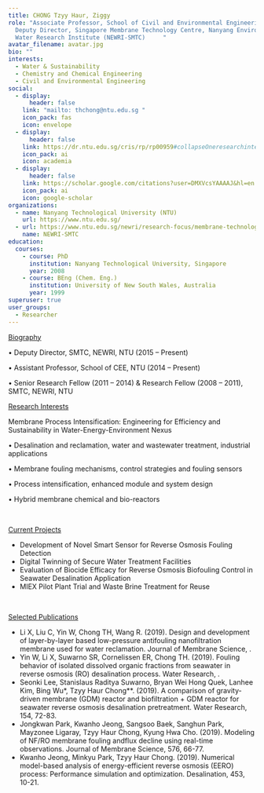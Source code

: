 ```yaml
---
title: CHONG Tzyy Haur, Ziggy
role: "Associate Professor, School of Civil and Environmental Engineering;
  Deputy Director, Singapore Membrane Technology Centre, Nanyang Environment and
  Water Research Institute (NEWRI-SMTC)     "
avatar_filename: avatar.jpg
bio: ""
interests:
  - Water & Sustainability
  - Chemistry and Chemical Engineering
  - Civil and Environmental Engineering
social:
  - display:
      header: false
    link: "mailto: thchong@ntu.edu.sg "
    icon_pack: fas
    icon: envelope
  - display:
      header: false
    link: https://dr.ntu.edu.sg/cris/rp/rp00959#collapseOneresearchinterests
    icon_pack: ai
    icon: academia
  - display:
      header: false
    link: https://scholar.google.com/citations?user=DMXVcsYAAAAJ&hl=en
    icon_pack: ai
    icon: google-scholar
organizations:
  - name: Nanyang Technological University (NTU)
    url: https://www.ntu.edu.sg/
  - url: https://www.ntu.edu.sg/newri/research-focus/membrane-technology
    name: NEWRI-SMTC
education:
  courses:
    - course: PhD
      institution: Nanyang Technological University, Singapore
      year: 2008
    - course: BEng (Chem. Eng.)
      institution: University of New South Wales, Australia
      year: 1999
superuser: true
user_groups:
  - Researcher
---
```

<!--StartFragment-->

[Biography](https://dr.ntu.edu.sg/cris/rp/rp00959#collapseOnebiography)

• Deputy Director, SMTC, NEWRI, NTU (2015 – Present)

• Assistant Professor, School of CEE, NTU (2014 – Present)

• Senior Research Fellow (2011 – 2014) & Research Fellow (2008 – 2011), SMTC, NEWRI, NTU



[Research Interests](https://dr.ntu.edu.sg/cris/rp/rp00959#collapseOneresearchinterests)

Membrane Process Intensification: Engineering for Efficiency and Sustainability in Water-Energy-Environment Nexus

• Desalination and reclamation, water and wastewater treatment, industrial applications

• Membrane fouling mechanisms, control strategies and fouling sensors

• Process intensification, enhanced module and system design

• Hybrid membrane chemical and bio-reactors

  

[Current Projects](https://dr.ntu.edu.sg/cris/rp/rp00959#collapseOnecurrentprojects)

* Development of Novel Smart Sensor for Reverse Osmosis Fouling Detection
* Digital Twinning of Secure Water Treatment Facilities
* Evaluation of Biocide Efficacy for Reverse Osmosis Biofouling Control in Seawater Desalination Application
* MIEX Pilot Plant Trial and Waste Brine Treatment for Reuse

 

[Selected Publications](https://dr.ntu.edu.sg/cris/rp/rp00959#collapseOneselectedPublications)

* Li X, Liu C, Yin W, Chong TH, Wang R. (2019). Design and development of layer-by-layer based low-pressure antifouling nanofiltration membrane used for water reclamation. Journal of Membrane Science, .
* Yin W, Li X, Suwarno SR, Cornelissen ER, Chong TH. (2019). Fouling behavior of isolated dissolved organic fractions from seawater in reverse osmosis (RO) desalination process. Water Research, .
* Seonki Lee, Stanislaus Raditya Suwarno, Bryan Wei Hong Quek, Lanhee Kim, Bing Wu\*, Tzyy Haur Chong\**. (2019). A comparison of gravity-driven membrane (GDM) reactor and biofiltration + GDM reactor for seawater reverse osmosis desalination pretreatment. Water Research, 154, 72-83.
* Jongkwan Park, Kwanho Jeong, Sangsoo Baek, Sanghun Park, Mayzonee Ligaray, Tzyy Haur Chong, Kyung Hwa Cho. (2019). Modeling of NF/RO membrane fouling andflux decline using real-time observations. Journal of Membrane Science, 576, 66-77.
* Kwanho Jeong, Minkyu Park, Tzyy Haur Chong. (2019). Numerical model-based analysis of energy-efficient reverse osmosis (EERO) process: Performance simulation and optimization. Desalination, 453, 10-21.

<!--EndFragment-->